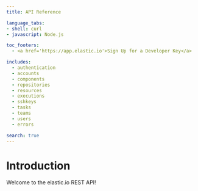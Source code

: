 ```yaml
---
title: API Reference

language_tabs:
- shell: curl
- javascript: Node.js

toc_footers:
  - <a href='https://app.elastic.io'>Sign Up for a Developer Key</a>

includes:
  - authentication
  - accounts
  - components
  - repositories
  - resources
  - executions
  - sshkeys
  - tasks
  - teams
  - users
  - errors

search: true
---
```


# Introduction

Welcome to the elastic.io REST API!
